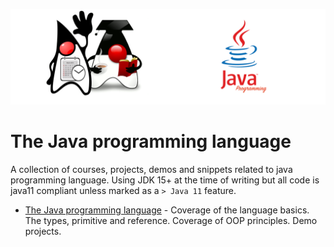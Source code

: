 ![](/assets/javarepologo.png)

# The Java programming language

A collection of courses, projects, demos and snippets related to java programming language. Using JDK 15+ at the time of writing but all code is java11 compliant unless marked as a `> Java 11` feature.

- [The Java programming language](/src/com/irisida/lang/) - Coverage of the language basics. The types, primitive and reference. Coverage of OOP principles. Demo projects.

